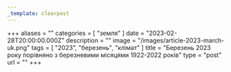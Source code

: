```yaml
---
_template: clearpost
---
```



+++
aliases = ""
categories = [ "земля" ]
date = "2023-02-28T20:00:00.000Z"
description = ""
image = "/images/article-2023-march-uk.png"
tags = [ "2023", "березень", "клiмат" ]
title = "Березень 2023 року порівняно з березневими місяцями 1922-2022 рокiв"
type = "post"
url = ""
+++



